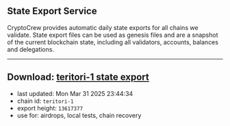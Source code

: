 ## State Export Service
CryptoCrew provides automatic daily state exports for all chains we validate. State export files can be used as genesis files and are a snapshot of the current blockchain state, including all validators, accounts, balances and delegations.

---
**Download: [teritori-1 state export](https://dl-eu2.ccvalidators.com/SERVICE/teritori/teritori-1_export_13617377.json)**
---

- last updated: Mon Mar 31 2025 23:44:34
- chain id: `teritori-1`
- export height: `13617377`
- use for: airdrops, local tests, chain recovery
